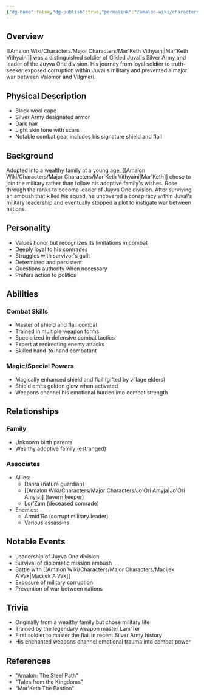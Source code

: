 ```yaml
---
{"dg-home":false,"dg-publish":true,"permalink":"/amalon-wiki/characters/major-characters/mar-keth-vithyaini/","dgPassFrontmatter":true,"noteIcon":""}
---
```


## Overview
[[Amalon Wiki/Characters/Major Characters/Mar'Keth Vithyaini\|Mar'Keth Vithyaini]] was a distinguished soldier of Gilded Juval's Silver Army and leader of the Juyva One division. His journey from loyal soldier to truth-seeker exposed corruption within Juval's military and prevented a major war between Valomor and Vilgmeri.
## Physical Description
- Black wool cape
- Silver Army designated armor
- Dark hair
- Light skin tone with scars
- Notable combat gear includes his signature shield and flail
## Background
Adopted into a wealthy family at a young age, [[Amalon Wiki/Characters/Major Characters/Mar'Keth Vithyaini\|Mar'Keth]] chose to join the military rather than follow his adoptive family's wishes. Rose through the ranks to become leader of Juyva One division. After surviving an ambush that killed his squad, he uncovered a conspiracy within Juval's military leadership and eventually stopped a plot to instigate war between nations.
## Personality
- Values honor but recognizes its limitations in combat
- Deeply loyal to his comrades
- Struggles with survivor's guilt
- Determined and persistent
- Questions authority when necessary
- Prefers action to politics
## Abilities
### Combat Skills
- Master of shield and flail combat
- Trained in multiple weapon forms
- Specialized in defensive combat tactics
- Expert at redirecting enemy attacks
- Skilled hand-to-hand combatant
### Magic/Special Powers
- Magically enhanced shield and flail (gifted by village elders)
- Shield emits golden glow when activated
- Weapons channel his emotional burden into combat strength
## Relationships
### Family
- Unknown birth parents
- Wealthy adoptive family (estranged)
### Associates
- Allies:
  - Dahra (nature guardian)
  - [[Amalon Wiki/Characters/Major Characters/Jo'Ori Amyja\|Jo'Ori Amyja]] (tavern keeper)
  - Lor'Zam (deceased comrade)
- Enemies:
  - Armid'Ro (corrupt military leader)
  - Various assassins
## Notable Events
- Leadership of Juyva One division
- Survival of diplomatic mission ambush
- Battle with [[Amalon Wiki/Characters/Major Characters/Macijek A'Vak\|Macijek A'Vak]]
- Exposure of military corruption
- Prevention of war between nations
## Trivia
- Originally from a wealthy family but chose military life
- Trained by the legendary weapon master Lam'Ter
- First soldier to master the flail in recent Silver Army history
- His enchanted weapons channel emotional trauma into combat power
## References
- "Amalon: The Steel Path"
- "Tales from the Kingdoms" 
- "Mar'Keth The Bastion"